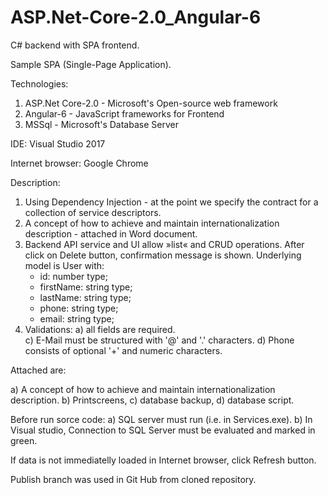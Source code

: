 # ASP.Net-Core-2.0_Angular-6
C# backend with SPA frontend.

Sample SPA (Single-Page Application).

Technologies:
1. ASP.Net Core-2.0 - Microsoft's Open-source web framework
2. Angular-6 - JavaScript frameworks for Frontend
3. MSSql - Microsoft's Database Server

IDE: Visual Studio 2017

Internet browser: Google Chrome 

Description:
1. Using Dependency Injection - at the point we specify the contract for a collection of service descriptors.
2. A concept of how to achieve and maintain internationalization description - attached in Word document.
3. Backend API service and UI allow »list« and CRUD operations. After click on Delete button, confirmation message is
   shown. Underlying model is User with: 
     - id: number type;
     - firstName: string type; 
     - lastName: string type; 
     - phone: string type;    
     - email: string type;
4. Validations: 
    a) all fields are required.    
    c) E-Mail must be structured with '@' and '.' characters.
    d) Phone consists of optional '+' and numeric characters. 

Attached are:

a) A concept of how to achieve and maintain internationalization description. 
b) Printscreens,
c) database backup, 
d) database script.

Before run sorce code:
a) SQL server must run (i.e. in Services.exe). 
b) In Visual studio, Connection to SQL Server must be evaluated and marked in green.

If data is not immediatelly loaded in Internet browser, click Refresh button.

Publish branch was used in Git Hub from cloned repository.
